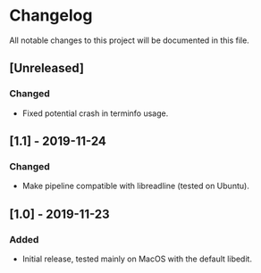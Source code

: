 # Changelog

All notable changes to this project will be documented in this file.

## [Unreleased]

### Changed

- Fixed potential crash in terminfo usage.

## [1.1] - 2019-11-24

### Changed

- Make pipeline compatible with libreadline (tested on Ubuntu).

## [1.0] - 2019-11-23

### Added

- Initial release, tested mainly on MacOS with the default libedit.
